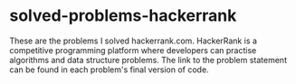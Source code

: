 # solved-problems-hackerrank
These are the problems I solved hackerrank.com. HackerRank is a competitive programming platform where developers can practise algorithms and data structure problems. The link to the problem statement can be found in each problem's final version of code.
